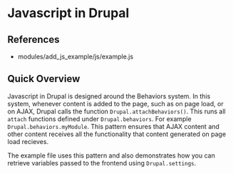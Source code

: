 # Javascript in Drupal

## References
- modules/add_js_example/js/example.js

## Quick Overview
Javascript in Drupal is designed around the Behaviors system. In this system, whenever content is added to the page, such as on page load, or on AJAX, Drupal calls the function `Drupal.attachBehaviors()`. This runs all `attach` functions defined under `Drupal.behaviors`. For example `Drupal.behaviors.myModule`. This pattern ensures that AJAX content and other content receives all the functionality that content generated on page load recieves.

The example file uses this pattern and also demonstrates how you can retrieve variables passed to the frontend using `Drupal.settings`.
